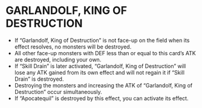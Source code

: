 
# GARLANDOLF, KING OF DESTRUCTION

*   If “Garlandolf, King of Destruction” is not face-up on the field when its effect resolves, no monsters will be destroyed.
*   All other face-up monsters with DEF less than or equal to this card’s ATK are destroyed, including your own.
*   If “Skill Drain” is later activated, “Garlandolf, King of Destruction” will lose any ATK gained from its own effect and will not regain it if “Skill Drain” is destroyed.
*   Destroying the monsters and increasing the ATK of “Garlandolf, King of Destruction” occur simultaneously.
*   If “Apocatequil” is destroyed by this effect, you can activate its effect.

  